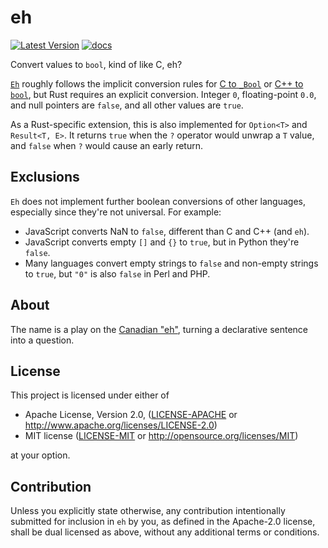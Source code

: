 # eh

[![Latest Version]][crates.io] [![docs]][docs.rs]

Convert values to `bool`, kind of like C, eh?

[`Eh`] roughly follows the implicit conversion rules for [C to `_Bool`][C]
or [C++ to `bool`][C++], but Rust requires an explicit conversion. Integer
`0`, floating-point `0.0`, and null pointers are `false`, and all other
values are `true`.

[`Eh`]: https://docs.rs/eh/0.1/eh/trait.Eh.html
[C]: https://en.cppreference.com/w/c/language/conversion#Boolean_conversion
[C++]: https://en.cppreference.com/w/cpp/language/implicit_conversion#Boolean_conversions

As a Rust-specific extension, this is also implemented for `Option<T>` and
`Result<T, E>`. It returns `true` when the `?` operator would unwrap a `T`
value, and `false` when `?` would cause an early return.

## Exclusions

`Eh` does not implement further boolean conversions of other languages,
especially since they're not universal. For example:

- JavaScript converts NaN to `false`, different than C and C++ (and `eh`).
- JavaScript converts empty `[]` and `{}` to `true`, but in Python they're `false`.
- Many languages convert empty strings to `false` and non-empty strings to `true`,
  but `"0"` is also `false` in Perl and PHP.

## About

The name is a play on the [Canadian "eh"][eh], turning a declarative
sentence into a question.

[eh]: https://en.wikipedia.org/wiki/Eh#Canada

## License

This project is licensed under either of

 * Apache License, Version 2.0, ([LICENSE-APACHE](LICENSE-APACHE) or
   http://www.apache.org/licenses/LICENSE-2.0)
 * MIT license ([LICENSE-MIT](LICENSE-MIT) or
   http://opensource.org/licenses/MIT)

at your option.

## Contribution

Unless you explicitly state otherwise, any contribution intentionally submitted
for inclusion in `eh` by you, as defined in the Apache-2.0 license, shall be
dual licensed as above, without any additional terms or conditions.

[Latest Version]: https://img.shields.io/crates/v/eh.svg
[crates.io]: https://crates.io/crates/eh
[docs]: https://docs.rs/eh/badge.svg
[docs.rs]: https://docs.rs/eh/

